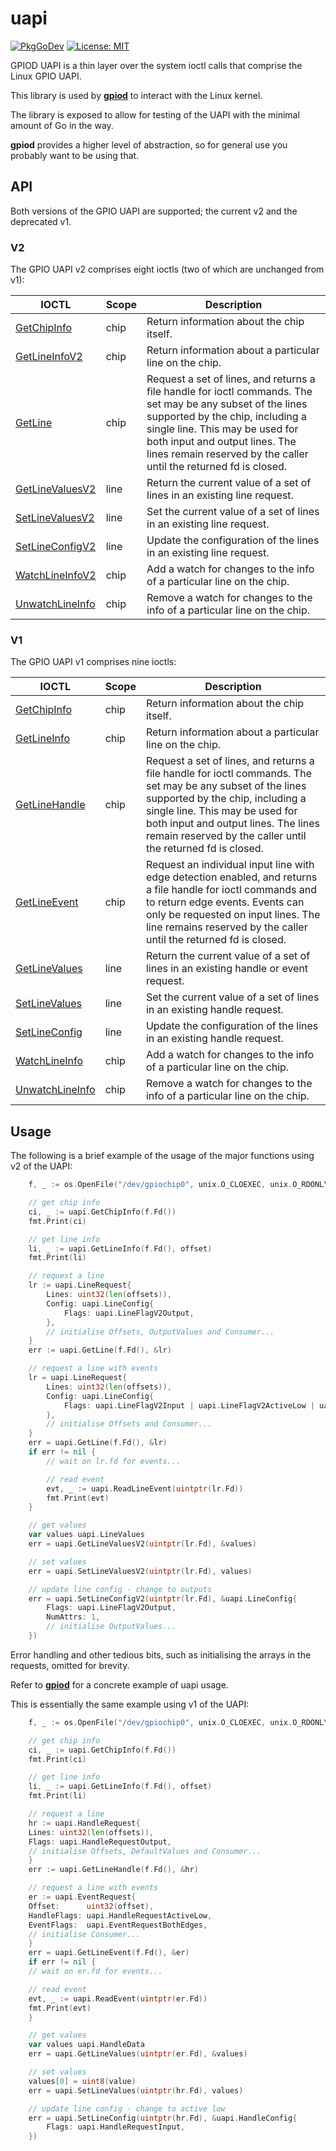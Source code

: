 <!--
SPDX-FileCopyrightText: 2019 Kent Gibson <warthog618@gmail.com>

SPDX-License-Identifier: MIT
-->

# uapi

[![PkgGoDev](https://pkg.go.dev/badge/github.com/warthog618/gpiod/uapi)](https://pkg.go.dev/github.com/warthog618/gpiod/uapi)
[![License: MIT](https://img.shields.io/badge/License-MIT-yellow.svg)](https://github.com/warthog618/gpiod/blob/master/LICENSE)

GPIOD UAPI is a thin layer over the system ioctl calls that comprise the Linux GPIO UAPI.

This library is used by **[gpiod](https://github.com/warthog618/gpiod)** to interact with the Linux kernel.

The library is exposed to allow for testing of the UAPI with the minimal amount of Go in the way.

**gpiod** provides a higher level of abstraction, so for general use you probably want to be using that.

## API

Both versions of the GPIO UAPI are supported; the current v2 and the deprecated v1.

### V2

The GPIO UAPI v2 comprises eight ioctls (two of which are unchanged from v1):

IOCTL | Scope | Description
---|--- | ---
[GetChipInfo](https://pkg.go.dev/github.com/warthog618/gpiod/uapi#GetChipInfo) | chip | Return information about the chip itself.
[GetLineInfoV2](https://pkg.go.dev/github.com/warthog618/gpiod/uapi#GetLineInfoV2) | chip | Return information about a particular line on the chip.
[GetLine](https://pkg.go.dev/github.com/warthog618/gpiod/uapi#GetLine) | chip | Request a set of lines, and returns a file handle for ioctl commands.  The set may be any subset of the lines supported by the chip, including a single line.  This may be used for both input and output lines.  The lines remain reserved by the caller until the returned fd is closed.
[GetLineValuesV2](https://pkg.go.dev/github.com/warthog618/gpiod/uapi#GetLineValuesV2) | line | Return the current value of a set of lines in an existing line request.
[SetLineValuesV2](https://pkg.go.dev/github.com/warthog618/gpiod/uapi#SetLineValuesV2) | line | Set the current value of a set of lines in an existing line request.
[SetLineConfigV2](https://pkg.go.dev/github.com/warthog618/gpiod/uapi#SetLineConfigV2) | line | Update the configuration of the lines in an existing line request.
[WatchLineInfoV2](https://pkg.go.dev/github.com/warthog618/gpiod/uapi#WatchLineInfoV2) | chip | Add a watch for changes to the info of a particular line on the chip.
[UnwatchLineInfo](https://pkg.go.dev/github.com/warthog618/gpiod/uapi#UnwatchLineInfo) | chip | Remove a watch for changes to the info of a particular line on the chip.

### V1

The GPIO UAPI v1 comprises nine ioctls:

IOCTL | Scope | Description
---|--- | ---
[GetChipInfo](https://pkg.go.dev/github.com/warthog618/gpiod/uapi#GetChipInfo) | chip | Return information about the chip itself.
[GetLineInfo](https://pkg.go.dev/github.com/warthog618/gpiod/uapi#GetLineInfo) | chip | Return information about a particular line on the chip.
[GetLineHandle](https://pkg.go.dev/github.com/warthog618/gpiod/uapi#GetLineHandle) | chip | Request a set of lines, and returns a file handle for ioctl commands.  The set may be any subset of the lines supported by the chip, including a single line.  This may be used for both input and output lines.  The lines remain reserved by the caller until the returned fd is closed.
[GetLineEvent](https://pkg.go.dev/github.com/warthog618/gpiod/uapi#GetLineEvent) | chip | Request an individual input line with edge detection enabled, and returns a file handle for ioctl commands and to return edge events.  Events can only be requested on input lines.  The line remains reserved by the caller until the returned fd is closed.
[GetLineValues](https://pkg.go.dev/github.com/warthog618/gpiod/uapi#GetLineValues) | line | Return the current value of a set of lines in an existing handle or event request.
[SetLineValues](https://pkg.go.dev/github.com/warthog618/gpiod/uapi#SetLineValues) | line | Set the current value of a set of lines in an existing handle request.
[SetLineConfig](https://pkg.go.dev/github.com/warthog618/gpiod/uapi#SetLineConfig) | line | Update the configuration of the lines in an existing handle request.
[WatchLineInfo](https://pkg.go.dev/github.com/warthog618/gpiod/uapi#WatchLineInfo) | chip | Add a watch for changes to the info of a particular line on the chip.
[UnwatchLineInfo](https://pkg.go.dev/github.com/warthog618/gpiod/uapi#UnwatchLineInfo) | chip | Remove a watch for changes to the info of a particular line on the chip.

## Usage

The following is a brief example of the usage of the major functions using v2 of the UAPI:

```go
    f, _ := os.OpenFile("/dev/gpiochip0", unix.O_CLOEXEC, unix.O_RDONLY)

    // get chip info
    ci, _ := uapi.GetChipInfo(f.Fd())
    fmt.Print(ci)

    // get line info
    li, _ := uapi.GetLineInfo(f.Fd(), offset)
    fmt.Print(li)

    // request a line
    lr := uapi.LineRequest{
        Lines: uint32(len(offsets)),
        Config: uapi.LineConfig{
            Flags: uapi.LineFlagV2Output,
        },
        // initialise Offsets, OutputValues and Consumer...
    }
    err := uapi.GetLine(f.Fd(), &lr)

    // request a line with events
    lr = uapi.LineRequest{
        Lines: uint32(len(offsets)),
        Config: uapi.LineConfig{
            Flags: uapi.LineFlagV2Input | uapi.LineFlagV2ActiveLow | uapi.LineFlagV2EdgeBoth,
        },
        // initialise Offsets and Consumer...
    }
    err = uapi.GetLine(f.Fd(), &lr)
    if err != nil {
        // wait on lr.fd for events...

        // read event
        evt, _ := uapi.ReadLineEvent(uintptr(lr.Fd))
        fmt.Print(evt)
    }

    // get values
    var values uapi.LineValues
    err = uapi.GetLineValuesV2(uintptr(lr.Fd), &values)

    // set values
    err = uapi.SetLineValuesV2(uintptr(lr.Fd), values)

    // update line config - change to outputs
    err = uapi.SetLineConfigV2(uintptr(lr.Fd), &uapi.LineConfig{
        Flags: uapi.LineFlagV2Output,
        NumAttrs: 1,
        // initialise OutputValues...
    })

```

Error handling and other tedious bits, such as initialising the arrays in the requests, omitted for brevity.

Refer to **[gpiod](https://github.com/warthog618/gpiod)** for a concrete example of uapi usage.

This is essentially the same example using v1 of the UAPI:

```go
    f, _ := os.OpenFile("/dev/gpiochip0", unix.O_CLOEXEC, unix.O_RDONLY)

    // get chip info
    ci, _ := uapi.GetChipInfo(f.Fd())
    fmt.Print(ci)

    // get line info
    li, _ := uapi.GetLineInfo(f.Fd(), offset)
    fmt.Print(li)

    // request a line
    hr := uapi.HandleRequest{
    Lines: uint32(len(offsets)),
    Flags: uapi.HandleRequestOutput,
    // initialise Offsets, DefaultValues and Consumer...
    }
    err := uapi.GetLineHandle(f.Fd(), &hr)

    // request a line with events
    er := uapi.EventRequest{
    Offset:      uint32(offset),
    HandleFlags: uapi.HandleRequestActiveLow,
    EventFlags:  uapi.EventRequestBothEdges,
    // initialise Consumer...
    }
    err = uapi.GetLineEvent(f.Fd(), &er)
    if err != nil {
    // wait on er.fd for events...

    // read event
    evt, _ := uapi.ReadEvent(uintptr(er.Fd))
    fmt.Print(evt)
    }

    // get values
    var values uapi.HandleData
    err = uapi.GetLineValues(uintptr(er.Fd), &values)

    // set values
    values[0] = uint8(value)
    err = uapi.SetLineValues(uintptr(hr.Fd), values)

    // update line config - change to active low
    err = uapi.SetLineConfig(uintptr(hr.Fd), &uapi.HandleConfig{
        Flags: uapi.HandleRequestInput,
    })

```
